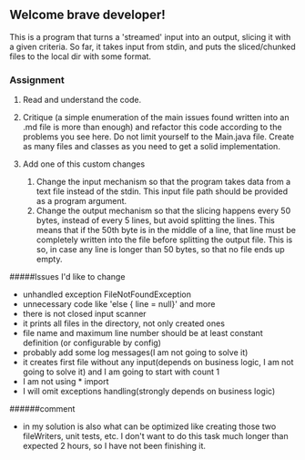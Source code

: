 ## Welcome brave developer!

This is a program that turns a 'streamed' input into an output, slicing it with a given criteria. So far, it takes input from stdin, and puts the sliced/chunked files to the local dir with some format.

### Assignment
1. Read and understand the code.

1. Critique (a simple enumeration of the main issues found written into an .md file is more than enough) and refactor this code according to the problems you see here. Do not limit yourself to the Main.java file. Create as many files and classes as you need to get a solid implementation.

1. Add one of this custom changes
    1. Change the input mechanism so that the program takes data from a text file instead of the stdin. This input file path should be provided as a program argument.
    1. Change the output mechanism so that the slicing happens every 50 bytes, instead of every 5 lines, but avoid splitting the lines. This means that if the 50th byte is in the middle of a line, that line must be completely written into the file before splitting the output file. This is so, in case any line is longer than 50 bytes, so that no file ends up empty.

#####Issues I'd like to change
- unhandled exception FileNotFoundException
- unnecessary code like 'else { line = null}' and more 
- there is not closed input scanner
- it prints all files in the directory, not only created ones
- file name and maximum line number should be at least constant definition (or configurable by config)
- probably add some log messages(I am not going to solve it)
- it creates first file without any input(depends on business logic, I am not going to solve it) and I am going to start with count 1
- I am not using * import  
- I will omit exceptions handling(strongly depends on business logic)

######comment
- in my solution is also what can be optimized like creating those two fileWriters, unit tests, etc. I don't want to do this task much longer than expected 2 hours, so I have not been finishing it.  